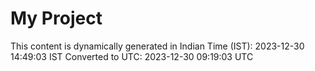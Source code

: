 # My Project

This content is dynamically generated in Indian Time (IST): 2023-12-30 14:49:03 IST
Converted to UTC: 2023-12-30 09:19:03 UTC
